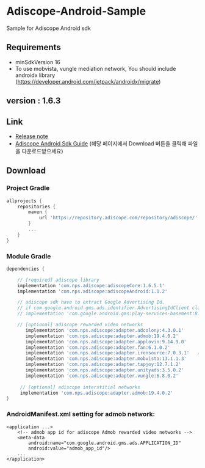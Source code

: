 # Adiscope-Android-Sample
Sample for Adiscope Android sdk


## Requirements
- minSdkVersion 16
- To use mobvista, vungle mediation network, You should include androidx library (https://developer.android.com/jetpack/androidx/migrate)

## version : 1.6.3

## Link
- [Release note](https://github.com/adiscope/Adiscope-Android-Sample/wiki/release_note)
- [Adiscope Android Sdk Guide](https://github.com/adiscope/Adiscope-Android-Sample/tree/master/doc/AdiscopeAndroidSdk_guide.pdf) (해당 페이지에서 Download 버튼을 클릭해 파일을 다운로드받으세요)

## Download

### Project Gradle
```gradle
allprojects {
    repositories {
        maven {
            url 'https://repository.adiscope.com/repository/adiscope/'
        }
        ...
    }
}
```

### Module Gradle
```gradle
dependencies {

    // [required] adiscope library
    implementation 'com.nps.adiscope:adiscopeCore:1.6.5.1'
    implementation 'com.nps.adiscope:adiscopeAndroid:1.1.2'

    // adiscope sdk have to extract Google Advertising Id.
    // if com.google.android.gms.ads.identifier.AdvertisingIdClient class is not included in your app, uncomment following code
    // implementation 'com.google.android.gms:play-services-basement:8.3.0'

    // [optional] adiscope rewarded video networks
       implementation 'com.nps.adiscope:adapter.adcolony:4.3.0.1'      // adcolony
       implementation 'com.nps.adiscope:adapter.admob:19.4.0.2'        // admob (use play-services-ads:19.4.0 dependency)
       implementation 'com.nps.adiscope:adapter.applovin:9.14.9.0'        // applovin
       implementation 'com.nps.adiscope:adapter.fan:6.1.0.2'           // fan
       implementation 'com.nps.adiscope:adapter.ironsource:7.0.3.1'   // ironsource
       implementation 'com.nps.adiscope:adapter.mobvista:13.1.1.3'     // mobvista (use androidx)
       implementation 'com.nps.adiscope:adapter.tapjoy:12.7.1.2'        // tapjoy
       implementation 'com.nps.adiscope:adapter.unityads:3.5.0.2'      // unityads
       implementation 'com.nps.adiscope:adapter.vungle:6.8.0.2'        // vungle (use androidx)
 
     // [optional] adiscope interstitial networks
     implementation 'com.nps.adiscope:adapter.admob:19.4.0.2'           // admob (use play-services-ads:19.4.0 dependency)
}
```

### AndroidManifest.xml setting for admob network:
```
<application ...>
    <!-- admob app id for adiscope Admob rewarded video networks -->
    <meta-data
        android:name="com.google.android.gms.ads.APPLICATION_ID"
        android:value="admob_app_id"/>
    ...
</application>
```

